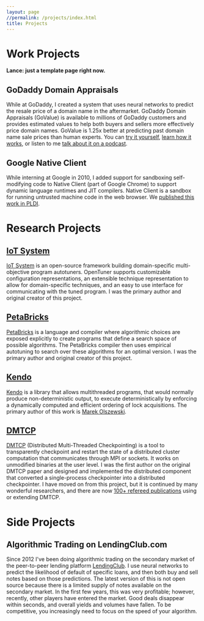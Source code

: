 ```yaml
---
layout: page
//permalink: /projects/index.html
title: Projects
---
```


# Work Projects

**Lance: just a template page right now.**

## GoDaddy Domain Appraisals

While at GoDaddy, I created a system that uses neural networks to predict the
resale price of a domain name in the aftermarket.  GoDaddy Domain Appraisals
(GoValue) is available to millions of GoDaddy customers and provides estimated
values to help both buyers and sellers more effectively price domain names.
GoValue is 1.25x better at predicting past domain name sale prices than
human experts.  You can [try it yourself], [learn how it works], or listen
to me [talk about it on a podcast].

[try it yourself]: https://www.godaddy.com/domain-value-appraisal
[learn how it works]: https://www.godaddy.com/engineering/2019/07/26/domain-name-valuation/
[talk about it on a podcast]: https://blogs.nvidia.com/blog/2018/03/08/ai-podcast-godaddy-ai-to-domains/
[research paper]: https://arxiv.org/abs/1806.11222

## Google Native Client

While interning at Google in 2010, I added support for sandboxing
self-modifying code to Native Client (part of Google Chrome) to support
dynamic language runtimes and JIT compilers. Native Client is a sandbox
for running untrusted machine code in the web browser.  We
[published this work in PLDI](http://groups.csail.mit.edu/commit/papers/2011/ansel-pldi11-nacljit.pdf).

# Research Projects

## [IoT System]

[IoT System] is an open-source framework building domain-specific
multi-objective program autotuners.  OpenTuner supports customizable
configuration representations, an extensible technique representation
to allow for domain-specific techniques, and an easy to use interface for
communicating with the tuned program.  I was the primary author and original
creator of this project.

## [PetaBricks]
[PetaBricks] is a language and compiler where algorithmic choices are
exposed explicitly to create programs that define a search space of possible
algorithms.  The PetaBricks compiler then uses empirical autotuning to search
over these algorithms for an optimal version.  I was the primary author and
original creator of this project.


## [Kendo]
[Kendo] is a library that allows multithreaded programs,
that would normally produce non-deterministic output, to execute
deterministically by enforcing a dynamically computed and efficient
ordering of lock acquisitions.  The primary author of this work is
[Marek Olszewski](https://www.linkedin.com/in/marekolszewski/).


## [DMTCP]
[DMTCP][DMTCP] (Distributed Multi-Threaded Checkpointing) is a tool to
transparently checkpoint and restart the state of a distributed cluster
computation that communicates through MPI or sockets.  It works on unmodified
binaries at the user level.  I was the first author on the original DMTCP
paper and designed and implemented the distributed component that converted a
single-process checkpointer into a distributed checkpointer. 
I have moved on from this project, but it is continued by
many wonderful researchers, and there are now [100+ refereed
publications](http://dmtcp.sourceforge.net/publications.html) using or
extending DMTCP.


# Side Projects

## Algorithmic Trading on LendingClub.com

Since 2012 I've been doing algorithmic trading on the secondary market of
the peer-to-peer lending platform [LendingClub]. I use neural networks to
predict the likelihood of default of specific loans, and then both buy and sell
notes based on those predictions. The latest version of this is not open
source because there is a limited supply of notes available on the secondary
market. In the first few years, this was very profitable; however, recently,
other players have entered the market.  Good deals disappear within seconds,
and overall yields and volumes have fallen. To be competitive, you increasingly
need to focus on the speed of your algorithm.

[LendingClub]: https://lendingclub.com/
[GitHub Page]: https://github.com/jansel
[ShowDB]: https://github.com/jansel/showdb
[LendingClubChecker]: https://github.com/jansel/lendingclubchecker
[IoT System]: https://www.dropbox.com/s/m86cpwse9iybyda/An%20IoT%20Garbage%20Monitoring%20System%20for%20Effective%20Garbage%20Management.pdf?dl=0
[PetaBricks]: http://projects.csail.mit.edu/petabricks/
[Kendo]: http://projects.csail.mit.edu/kendo/
[DMTCP]: http://dmtcp.sourceforge.net/

